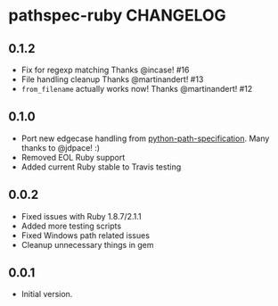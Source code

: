 # pathspec-ruby CHANGELOG

## 0.1.2
- Fix for regexp matching Thanks @incase! #16
- File handling cleanup Thanks @martinandert! #13
- `from_filename` actually works now! Thanks @martinandert! #12

## 0.1.0
- Port new edgecase handling from [python-path-specification](https://github.com/cpburnz/python-path-specification/pull/8). Many thanks to @jdpace! :)
- Removed EOL Ruby support
- Added current Ruby stable to Travis testing

## 0.0.2
- Fixed issues with Ruby 1.8.7/2.1.1
- Added more testing scripts
- Fixed Windows path related issues
- Cleanup unnecessary things in gem

## 0.0.1
- Initial version.
